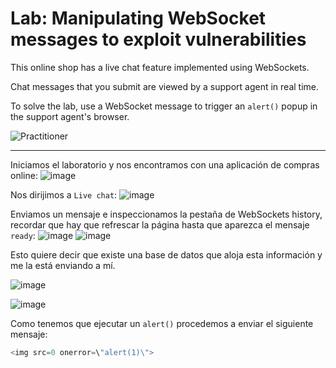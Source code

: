 # Lab: Manipulating WebSocket messages to exploit vulnerabilities

This online shop has a live chat feature implemented using WebSockets.

Chat messages that you submit are viewed by a support agent in real time.

To solve the lab, use a WebSocket message to trigger an `alert()` popup in the support agent's browser.

![Practitioner](https://img.shields.io/badge/level-Apprentice-green) 

---

Iniciamos el laboratorio y nos encontramos con una aplicación de compras online:
![image](https://github.com/user-attachments/assets/d722cc9a-17ae-417e-a74c-7b22467a09ad)


Nos dirijimos a `Live chat`:
![image](https://github.com/user-attachments/assets/886f7e11-0c84-407a-af26-8d339dd9b8b5)


Enviamos un mensaje e inspeccionamos la pestaña de WebSockets history, recordar que hay que refrescar la página hasta que aparezca el mensaje `ready`:
![image](https://github.com/user-attachments/assets/1579473c-f080-43de-a87b-73e56f5b92fe)
![image](https://github.com/user-attachments/assets/58b4304b-bea9-4620-ad63-475831d89bf6)



Esto quiere decir que existe una base de datos que aloja esta información y me la está enviando a mí.


![image](https://github.com/user-attachments/assets/45d2731a-4e5b-4127-b284-bd6f510f4fb7)

![image](https://github.com/user-attachments/assets/08bcb8bd-594e-46e1-b7e7-d591b77a252c)

Como tenemos que ejecutar un `alert()` procedemos a enviar el siguiente mensaje:
```javascript
<img src=0 onerror=\"alert(1)\">
```


